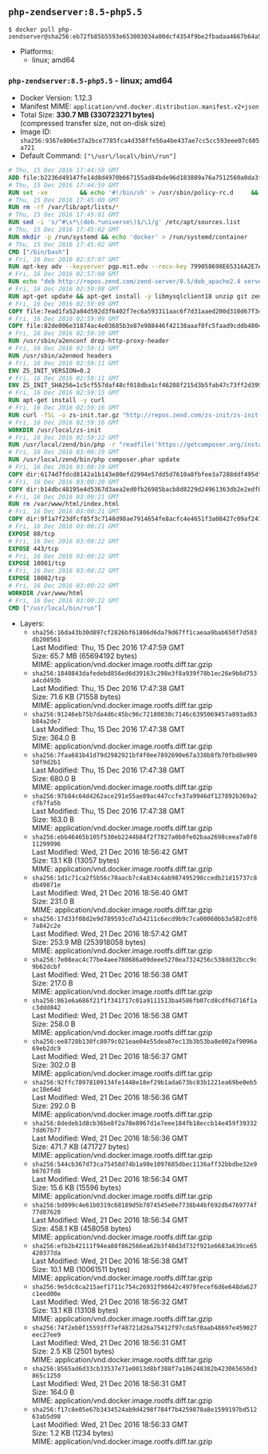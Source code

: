 ## `php-zendserver:8.5-php5.5`

```console
$ docker pull php-zendserver@sha256:eb72fb85b5593e653003034a00dcf4354f9be2fbadaa4667b64a58d861fe872c
```

-	Platforms:
	-	linux; amd64

### `php-zendserver:8.5-php5.5` - linux; amd64

-	Docker Version: 1.12.3
-	Manifest MIME: `application/vnd.docker.distribution.manifest.v2+json`
-	Total Size: **330.7 MB (330723271 bytes)**  
	(compressed transfer size, not on-disk size)
-	Image ID: `sha256:9367e806e37a2bce7785fca4d358ffe56a4be437ae7cc5cc593eee07c605a721`
-	Default Command: `["\/usr\/local\/bin\/run"]`

```dockerfile
# Thu, 15 Dec 2016 17:44:58 GMT
ADD file:b2236d49147fe14d8d4970b667155ad84bde96d183889a76a7512560a0da3f82 in / 
# Thu, 15 Dec 2016 17:44:59 GMT
RUN set -xe 		&& echo '#!/bin/sh' > /usr/sbin/policy-rc.d 	&& echo 'exit 101' >> /usr/sbin/policy-rc.d 	&& chmod +x /usr/sbin/policy-rc.d 		&& dpkg-divert --local --rename --add /sbin/initctl 	&& cp -a /usr/sbin/policy-rc.d /sbin/initctl 	&& sed -i 's/^exit.*/exit 0/' /sbin/initctl 		&& echo 'force-unsafe-io' > /etc/dpkg/dpkg.cfg.d/docker-apt-speedup 		&& echo 'DPkg::Post-Invoke { "rm -f /var/cache/apt/archives/*.deb /var/cache/apt/archives/partial/*.deb /var/cache/apt/*.bin || true"; };' > /etc/apt/apt.conf.d/docker-clean 	&& echo 'APT::Update::Post-Invoke { "rm -f /var/cache/apt/archives/*.deb /var/cache/apt/archives/partial/*.deb /var/cache/apt/*.bin || true"; };' >> /etc/apt/apt.conf.d/docker-clean 	&& echo 'Dir::Cache::pkgcache ""; Dir::Cache::srcpkgcache "";' >> /etc/apt/apt.conf.d/docker-clean 		&& echo 'Acquire::Languages "none";' > /etc/apt/apt.conf.d/docker-no-languages 		&& echo 'Acquire::GzipIndexes "true"; Acquire::CompressionTypes::Order:: "gz";' > /etc/apt/apt.conf.d/docker-gzip-indexes 		&& echo 'Apt::AutoRemove::SuggestsImportant "false";' > /etc/apt/apt.conf.d/docker-autoremove-suggests
# Thu, 15 Dec 2016 17:45:00 GMT
RUN rm -rf /var/lib/apt/lists/*
# Thu, 15 Dec 2016 17:45:01 GMT
RUN sed -i 's/^#\s*\(deb.*universe\)$/\1/g' /etc/apt/sources.list
# Thu, 15 Dec 2016 17:45:02 GMT
RUN mkdir -p /run/systemd && echo 'docker' > /run/systemd/container
# Thu, 15 Dec 2016 17:45:02 GMT
CMD ["/bin/bash"]
# Fri, 16 Dec 2016 02:57:07 GMT
RUN apt-key adv --keyserver pgp.mit.edu --recv-key 799058698E65316A2E7A4FF42EAE1437F7D2C623
# Fri, 16 Dec 2016 02:57:08 GMT
RUN echo "deb http://repos.zend.com/zend-server/8.5/deb_apache2.4 server non-free" >> /etc/apt/sources.list.d/zend-server.list
# Fri, 16 Dec 2016 02:59:08 GMT
RUN apt-get update && apt-get install -y libmysqlclient18 unzip git zend-server-php-5.5 && /usr/local/zend/bin/zendctl.sh stop
# Fri, 16 Dec 2016 02:59:09 GMT
COPY file:7ead1fa52a84d592d3f6402f7ec6a593311aac6f7d31aaed200d310d67f34d54 in /etc/ 
# Fri, 16 Dec 2016 02:59:09 GMT
COPY file:82de006e31874ac4e03685b3e87e988446f42138aaaf0fc5faad9cddb48040ba in /etc/apache2/conf-available 
# Fri, 16 Dec 2016 02:59:10 GMT
RUN /usr/sbin/a2enconf drop-http-proxy-header
# Fri, 16 Dec 2016 02:59:11 GMT
RUN /usr/sbin/a2enmod headers
# Fri, 16 Dec 2016 02:59:11 GMT
ENV ZS_INIT_VERSION=0.2
# Fri, 16 Dec 2016 02:59:11 GMT
ENV ZS_INIT_SHA256=1c5cf557daf48cf018dba1cf46208f215d3b5fab47c73ff2d39988581ebd6932
# Fri, 16 Dec 2016 02:59:15 GMT
RUN apt-get install -y curl
# Fri, 16 Dec 2016 02:59:16 GMT
RUN curl -fSL -o zs-init.tar.gz "http://repos.zend.com/zs-init/zs-init-docker-${ZS_INIT_VERSION}.tar.gz"     && echo "${ZS_INIT_SHA256} *zs-init.tar.gz" | sha256sum -c -     && mkdir /usr/local/zs-init     && tar xzf zs-init.tar.gz --strip-components=1 -C /usr/local/zs-init     && rm zs-init.tar.gz
# Fri, 16 Dec 2016 02:59:16 GMT
WORKDIR /usr/local/zs-init
# Fri, 16 Dec 2016 02:59:22 GMT
RUN /usr/local/zend/bin/php -r "readfile('https://getcomposer.org/installer');" | /usr/local/zend/bin/php
# Fri, 16 Dec 2016 03:00:19 GMT
RUN /usr/local/zend/bin/php composer.phar update
# Fri, 16 Dec 2016 03:00:19 GMT
COPY dir:6174d7fdcd8142a1b143e80efd2994e57dd5d7610a8fbfee3a7288ddf495dfdf in /usr/local/bin 
# Fri, 16 Dec 2016 03:00:20 GMT
COPY dir:b14dbc48195e4d5367d3aea2ed0fb26985bacb8d8229d24961363db2e2edf8f0 in /usr/local/zend/var/plugins/ 
# Fri, 16 Dec 2016 03:00:21 GMT
RUN rm /var/www/html/index.html
# Fri, 16 Dec 2016 03:00:21 GMT
COPY dir:9f1a7f23dfcf85f3c7148d98ae7914654fe8acfc4e4651f3a08427c09af24198 in /var/www/html 
# Fri, 16 Dec 2016 03:00:21 GMT
EXPOSE 80/tcp
# Fri, 16 Dec 2016 03:00:22 GMT
EXPOSE 443/tcp
# Fri, 16 Dec 2016 03:00:22 GMT
EXPOSE 10081/tcp
# Fri, 16 Dec 2016 03:00:22 GMT
EXPOSE 10082/tcp
# Fri, 16 Dec 2016 03:00:22 GMT
WORKDIR /var/www/html
# Fri, 16 Dec 2016 03:00:22 GMT
CMD ["/usr/local/bin/run"]
```

-	Layers:
	-	`sha256:16da43b30d897cf2826bf61806d6da79d67ff1caeaa9bab650f7d503db200561`  
		Last Modified: Thu, 15 Dec 2016 17:47:59 GMT  
		Size: 65.7 MB (65694192 bytes)  
		MIME: application/vnd.docker.image.rootfs.diff.tar.gzip
	-	`sha256:1840843dafedebd856ed6d39163c298e3f8a939f78b1ec26e9b8d753a4cd493b`  
		Last Modified: Thu, 15 Dec 2016 17:47:38 GMT  
		Size: 71.6 KB (71558 bytes)  
		MIME: application/vnd.docker.image.rootfs.diff.tar.gzip
	-	`sha256:91246eb75b7da4d6c45bc96c72180830c7146c6395069457a893ad63b84a2de7`  
		Last Modified: Thu, 15 Dec 2016 17:47:38 GMT  
		Size: 364.0 B  
		MIME: application/vnd.docker.image.rootfs.diff.tar.gzip
	-	`sha256:7faa681b41d79d2982921bf4f0ee7892690e67a338b8fb70fbd8e90950f9d2b1`  
		Last Modified: Thu, 15 Dec 2016 17:47:38 GMT  
		Size: 680.0 B  
		MIME: application/vnd.docker.image.rootfs.diff.tar.gzip
	-	`sha256:97b84c64d4262ace291e55ae89ac447ccfe37a9946df127892b369a2cfb7fa5b`  
		Last Modified: Thu, 15 Dec 2016 17:47:38 GMT  
		Size: 163.0 B  
		MIME: application/vnd.docker.image.rootfs.diff.tar.gzip
	-	`sha256:ebb46465b105f530eb2244b84f2f7827a0b0fe02baa2698ceea7a0f811299996`  
		Last Modified: Wed, 21 Dec 2016 18:56:42 GMT  
		Size: 13.1 KB (13057 bytes)  
		MIME: application/vnd.docker.image.rootfs.diff.tar.gzip
	-	`sha256:1d1c71ca2f5b56c70aacb7c4a834c4ab987495298ccedb21d15737c8db49871e`  
		Last Modified: Wed, 21 Dec 2016 18:56:40 GMT  
		Size: 231.0 B  
		MIME: application/vnd.docker.image.rootfs.diff.tar.gzip
	-	`sha256:17d33f08d2e9d789593cd7a54211c6ecd9b9c7ca00060bb3a582cdf87a842c2e`  
		Last Modified: Wed, 21 Dec 2016 18:57:42 GMT  
		Size: 253.9 MB (253918058 bytes)  
		MIME: application/vnd.docker.image.rootfs.diff.tar.gzip
	-	`sha256:7e08eac4c77be4aee780686a09deee5270ea7324256c538dd32bcc9c9b62dcbf`  
		Last Modified: Wed, 21 Dec 2016 18:56:38 GMT  
		Size: 217.0 B  
		MIME: application/vnd.docker.image.rootfs.diff.tar.gzip
	-	`sha256:861e6a686f21f1f341717c01a9111513ba4586fb07cd8cdf6d716f1ac3ddd842`  
		Last Modified: Wed, 21 Dec 2016 18:56:38 GMT  
		Size: 258.0 B  
		MIME: application/vnd.docker.image.rootfs.diff.tar.gzip
	-	`sha256:ee8728b130fc8079c021eae04e55dea87ec13b3b53ba8e002af9096a69eb2dc9`  
		Last Modified: Wed, 21 Dec 2016 18:56:37 GMT  
		Size: 302.0 B  
		MIME: application/vnd.docker.image.rootfs.diff.tar.gzip
	-	`sha256:92ffc78978109134fe1448e18ef29b1ada673bc83b1221ea69be0eb5ac18e64d`  
		Last Modified: Wed, 21 Dec 2016 18:56:36 GMT  
		Size: 292.0 B  
		MIME: application/vnd.docker.image.rootfs.diff.tar.gzip
	-	`sha256:8dedeb1d8cb36be8f2a70e8967d1e7eee184fb18eccb14e459f393327dd67b77`  
		Last Modified: Wed, 21 Dec 2016 18:56:36 GMT  
		Size: 471.7 KB (471727 bytes)  
		MIME: application/vnd.docker.image.rootfs.diff.tar.gzip
	-	`sha256:544cb367d73ca75458d74b1a98e1097685dbec1136aff32bbdbe32e9b6767fd8`  
		Last Modified: Wed, 21 Dec 2016 18:56:34 GMT  
		Size: 15.6 KB (15596 bytes)  
		MIME: application/vnd.docker.image.rootfs.diff.tar.gzip
	-	`sha256:bd099c4e61b0319c68189d5b7074545e0e7738b44bf692db4769774f77d87620`  
		Last Modified: Wed, 21 Dec 2016 18:56:34 GMT  
		Size: 458.1 KB (458058 bytes)  
		MIME: application/vnd.docker.image.rootfs.diff.tar.gzip
	-	`sha256:efb2b42111f94ea88f862566ea62b3f48d3d732f921e6683a639ce65420377da`  
		Last Modified: Wed, 21 Dec 2016 18:56:38 GMT  
		Size: 10.1 MB (10061511 bytes)  
		MIME: application/vnd.docker.image.rootfs.diff.tar.gzip
	-	`sha256:9e5dc8ca215aef1711c754c26932f98642c4979fecef6d6e648da627c1eed00e`  
		Last Modified: Wed, 21 Dec 2016 18:56:32 GMT  
		Size: 13.1 KB (13108 bytes)  
		MIME: application/vnd.docker.image.rootfs.diff.tar.gzip
	-	`sha256:74f2eb0f15593ff7ef48721d26a75412f97cda5f0aab48697e459027eec27ee9`  
		Last Modified: Wed, 21 Dec 2016 18:56:31 GMT  
		Size: 2.5 KB (2501 bytes)  
		MIME: application/vnd.docker.image.rootfs.diff.tar.gzip
	-	`sha256:8565ad6d33cb33537e71e0013d8bf388f7a106248382b423065650d3865c1250`  
		Last Modified: Wed, 21 Dec 2016 18:56:31 GMT  
		Size: 164.0 B  
		MIME: application/vnd.docker.image.rootfs.diff.tar.gzip
	-	`sha256:f17c8e05e67b3434524ab9d4298f784f7b4259878a8e1599197bd51263ab5d98`  
		Last Modified: Wed, 21 Dec 2016 18:56:33 GMT  
		Size: 1.2 KB (1234 bytes)  
		MIME: application/vnd.docker.image.rootfs.diff.tar.gzip

